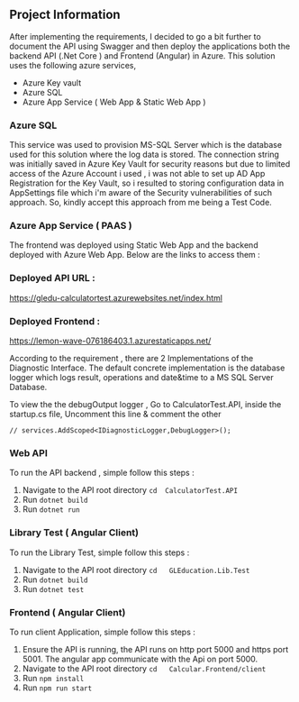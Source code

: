 ## Project Information
After implementing the requirements, I decided to go a bit further to document the API 
using Swagger and then deploy the applications both the backend API (.Net Core ) and Frontend
(Angular) in Azure. This solution uses the following azure services,

- Azure Key vault
- Azure SQL
- Azure App Service ( Web App  & Static Web App )

### Azure SQL
This service was used to provision MS-SQL Server which is the database used for this
solution where the log data is stored. The connection string was initially saved
in Azure Key Vault for security reasons but due to limited access of the Azure
Account i used , i was not able to set up AD App Registration for the Key Vault,
so i resulted to storing configuration data in AppSettings file which i'm aware of
the Security vulnerabilities of such approach. So, kindly accept this approach from me
being a Test Code.


### Azure App Service ( PAAS )
The frontend was deployed using Static Web App and the backend deployed with
Azure Web App. Below are the links to access them :

### Deployed API URL :
https://gledu-calculatortest.azurewebsites.net/index.html

### Deployed Frontend :
https://lemon-wave-076186403.1.azurestaticapps.net/


According to the requirement , there are 2 Implementations 
of the Diagnostic Interface. The default concrete implementation is the 
database logger which logs result, operations and date&time to a MS SQL Server 
Database.

To view the the debugOutput logger , Go to CalculatorTest.API, inside the 
startup.cs file, Uncomment this line & comment the other
```
// services.AddScoped<IDiagnosticLogger,DebugLogger>();
```
### Web API 
To run the API backend , simple follow this steps :
1. Navigate to the API root directory 
   ``` cd  CalculatorTest.API ```
2. Run ``` dotnet build ```
3. Run ``` dotnet run  ```


### Library Test  ( Angular Client)
To run the Library Test, simple follow this steps :
1. Navigate to the API root directory
   ``` cd   GLEducation.Lib.Test  ```
2. Run ``` dotnet build ```
3. Run ``` dotnet test  ```

### Frontend ( Angular Client)
To run client Application, simple follow this steps :

1. Ensure the API is running, the API runs on 
   http port 5000 and https port 5001. The angular app 
   communicate with the Api on port 5000.
2. Navigate to the API root directory
   ``` cd   Calcular.Frontend/client    ```
3. Run ``` npm install ```
4. Run ``` npm run start  ```











